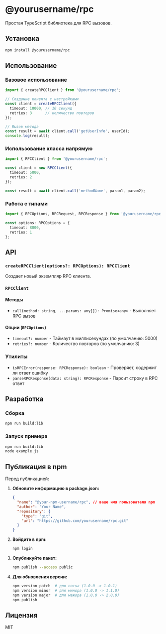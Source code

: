 # @yourusername/rpc

Простая TypeScript библиотека для RPC вызовов.

## Установка

```bash
npm install @yourusername/rpc
```

## Использование

### Базовое использование

```typescript
import { createRPCClient } from '@yourusername/rpc';

// Создание клиента с настройками
const client = createRPCClient({
  timeout: 10000, // 10 секунд
  retries: 3      // количество повторов
});

// Вызов метода
const result = await client.call('getUserInfo', userId);
console.log(result);
```

### Использование класса напрямую

```typescript
import { RPCClient } from '@yourusername/rpc';

const client = new RPCClient({
  timeout: 5000,
  retries: 2
});

const result = await client.call('methodName', param1, param2);
```

### Работа с типами

```typescript
import { RPCOptions, RPCRequest, RPCResponse } from '@yourusername/rpc';

const options: RPCOptions = {
  timeout: 8000,
  retries: 1
};
```

## API

### `createRPCClient(options?: RPCOptions): RPCClient`

Создает новый экземпляр RPC клиента.

### `RPCClient`

#### Методы

- `call(method: string, ...params: any[]): Promise<any>` - Выполняет RPC вызов

#### Опции (`RPCOptions`)

- `timeout?: number` - Таймаут в миллисекундах (по умолчанию: 5000)
- `retries?: number` - Количество повторов (по умолчанию: 3)

### Утилиты

- `isRPCError(response: RPCResponse): boolean` - Проверяет, содержит ли ответ ошибку
- `parseRPCResponse(data: string): RPCResponse` - Парсит строку в RPC ответ

## Разработка

### Сборка

```bash
npm run build:lib
```

### Запуск примера

```bash
npm run build:lib
node example.js
```

## Публикация в npm

Перед публикацией:

1. **Обновите информацию в package.json:**
   ```json
   {
     "name": "@your-npm-username/rpc", // ваше имя пользователя npm
     "author": "Your Name",
     "repository": {
       "type": "git",
       "url": "https://github.com/yourusername/rpc.git"
     }
   }
   ```

2. **Войдите в npm:**
   ```bash
   npm login
   ```

3. **Опубликуйте пакет:**
   ```bash
   npm publish --access public
   ```

4. **Для обновления версии:**
   ```bash
   npm version patch  # для патча (1.0.0 -> 1.0.1)
   npm version minor  # для минора (1.0.0 -> 1.1.0)  
   npm version major  # для мажора (1.0.0 -> 2.0.0)
   npm publish
   ```

## Лицензия

MIT 
